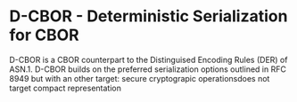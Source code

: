 # D-CBOR - Deterministic Serialization for CBOR

D-CBOR is a CBOR counterpart to the Distinguised Encoding Rules (DER) of ASN.1.
D-CBOR builds on the preferred serialization options outlined in RFC 8949 but with an other target: secure cryptograpic operationsdoes not target compact representation
